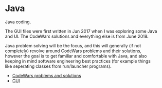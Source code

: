 # Java
Java coding. 

The GUI files were first written in Jun 2017 when I was exploring some Java and UI. The CodeWars solutions and everything else is from June 2018.

Java problem solving will be the focus, and this will generally (if not completely) revolve around CodeWars problems and their solutions, however the goal is to get familiar and comfortable with Java, and also keeping in mind software engineering best practices (for example things like seperating classes from run/launcher programs).

* [CodeWars problems and solutions](https://github.com/przet/Java/tree/master/CodeWars)
* [GUI](https://github.com/przet/Java/tree/master/GUI)


